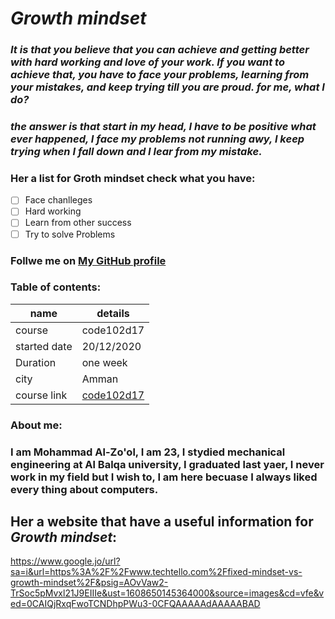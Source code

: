 # ***Growth mindset***
### *It is that you believe that you can achieve and getting better with hard working and love of your work. If you want to achieve that, you have to face your problems, learning from your mistakes, and keep trying till you are proud. for me, what I do?*
### *the answer is that start in my head, I have to be positive what ever happened, I face my problems not running awy, I keep trying when I fall down and I lear from my mistake.*
### **Her a list for Groth mindset check what you have:**
- [ ] Face chanlleges
- [ ] Hard working
- [ ] Learn from other success
- [ ] Try to solve Problems
### Follwe me on [My GitHub profile]( https://github.com/mzool)

### **Table of contents**:

 |name|details|
 |----|-------|
 |course|code102d17|
 |started date|20/12/2020|
 |Duration|one week|
 |city|Amman|
 |course link|[code102d17]( https://canvas.instructure.com/courses/2480979 )|
 
### About me:
### I am Mohammad Al-Zo'ol, I am 23, I stydied mechanical engineering at Al Balqa university, I graduated last yaer, I never work in my field but I wish to, I am here becuase I always liked every thing about computers. 

## Her a website that have a useful information for ***Growth mindset***: 
https://www.google.jo/url?sa=i&url=https%3A%2F%2Fwww.techtello.com%2Ffixed-mindset-vs-growth-mindset%2F&psig=AOvVaw2-TrSoc5pMvxl21J9EIIIe&ust=1608650145364000&source=images&cd=vfe&ved=0CAIQjRxqFwoTCNDhpPWu3-0CFQAAAAAdAAAAABAD


